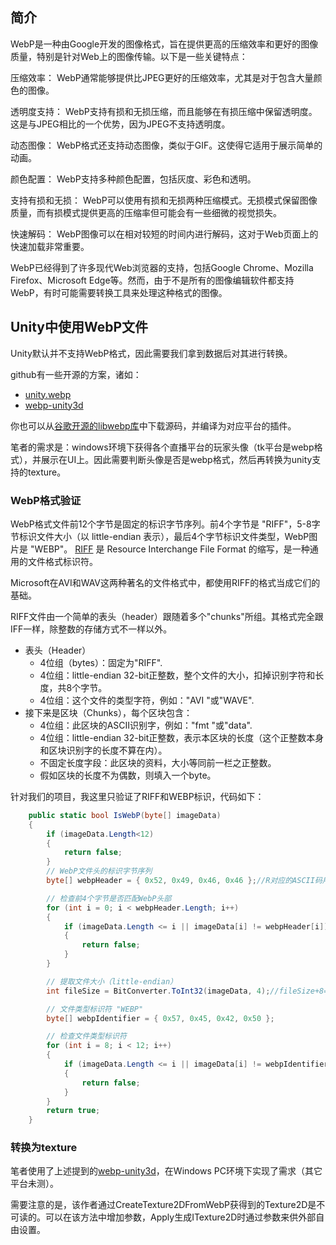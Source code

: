 ## 简介
WebP是一种由Google开发的图像格式，旨在提供更高的压缩效率和更好的图像质量，特别是针对Web上的图像传输。以下是一些关键特点：

压缩效率： WebP通常能够提供比JPEG更好的压缩效率，尤其是对于包含大量颜色的图像。

透明度支持： WebP支持有损和无损压缩，而且能够在有损压缩中保留透明度。这是与JPEG相比的一个优势，因为JPEG不支持透明度。

动态图像： WebP格式还支持动态图像，类似于GIF。这使得它适用于展示简单的动画。

颜色配置： WebP支持多种颜色配置，包括灰度、彩色和透明。

支持有损和无损： WebP可以使用有损和无损两种压缩模式。无损模式保留图像质量，而有损模式提供更高的压缩率但可能会有一些细微的视觉损失。

快速解码： WebP图像可以在相对较短的时间内进行解码，这对于Web页面上的快速加载非常重要。

WebP已经得到了许多现代Web浏览器的支持，包括Google Chrome、Mozilla Firefox、Microsoft Edge等。然而，由于不是所有的图像编辑软件都支持WebP，有时可能需要转换工具来处理这种格式的图像。

## Unity中使用WebP文件
Unity默认并不支持WebP格式，因此需要我们拿到数据后对其进行转换。

github有一些开源的方案，诸如：
- [unity.webp](https://github.com/netpyoung/unity.webp)
- [webp-unity3d](https://github.com/minhhh/webp-unity3d/tree/master)

你也可以从[谷歌开源的libwebp库](https://github.com/webmproject/libwebp)中下载源码，并编译为对应平台的插件。

笔者的需求是：windows环境下获得各个直播平台的玩家头像（tk平台是webp格式），并展示在UI上。因此需要判断头像是否是webp格式，然后再转换为unity支持的texture。

### WebP格式验证
WebP格式文件前12个字节是固定的标识字节序列。前4个字节是 "RIFF"，5-8字节标识文件大小（以 little-endian 表示），最后4个字节标识文件类型，WebP图片是 "WEBP"。
[RIFF](https://zh.wikipedia.org/wiki/%E8%B3%87%E6%BA%90%E4%BA%A4%E6%8F%9B%E6%AA%94%E6%A1%88%E6%A0%BC%E5%BC%8F) 是 Resource Interchange File Format 的缩写，是一种通用的文件格式标识符。

Microsoft在AVI和WAV这两种著名的文件格式中，都使用RIFF的格式当成它们的基础。

RIFF文件由一个简单的表头（header）跟随着多个"chunks"所组。其格式完全跟IFF一样，除整数的存储方式不一样以外。

- 表头（Header）
   - 4位组（bytes）：固定为"RIFF".
   - 4位组：little-endian 32-bit正整数，整个文件的大小，扣掉识别字符和长度，共8个字节。
   - 4位组：这个文件的类型字符，例如："AVI "或"WAVE".
- 接下来是区块（Chunks），每个区块包含：
   - 4位组：此区块的ASCII识别字，例如："fmt "或"data".
   - 4位组：little-endian 32-bit正整数，表示本区块的长度（这个正整数本身和区块识别字的长度不算在内）。
   - 不固定长度字段：此区块的资料，大小等同前一栏之正整数。
   - 假如区块的长度不为偶数，则填入一个byte。



针对我们的项目，我这里只验证了RIFF和WEBP标识，代码如下：
```csharp
    public static bool IsWebP(byte[] imageData)
    {
        if (imageData.Length<12)
        {
            return false;
        }
        // WebP文件头的标识字节序列
        byte[] webpHeader = { 0x52, 0x49, 0x46, 0x46 };//R对应的ASCII码用16进制表示为 0x52 ，当然也可以使用十进制 82，或者二进制 0b1010010 （使用二进制需要使用0b前缀来标识）

        // 检查前4个字节是否匹配WebP头部
        for (int i = 0; i < webpHeader.Length; i++)
        {
            if (imageData.Length <= i || imageData[i] != webpHeader[i])
            {
                return false;
            }
        }

        // 提取文件大小（little-endian）
        int fileSize = BitConverter.ToInt32(imageData, 4);//fileSize+8==imageData.Length

        // 文件类型标识符 "WEBP"
        byte[] webpIdentifier = { 0x57, 0x45, 0x42, 0x50 };

        // 检查文件类型标识符
        for (int i = 8; i < 12; i++)
        {
            if (imageData.Length <= i || imageData[i] != webpIdentifier[i - 8])
            {
                return false;
            }
        }        
        return true;
    }
```

### 转换为texture
笔者使用了上述提到的[webp-unity3d](https://github.com/minhhh/webp-unity3d/tree/master)，在Windows PC环境下实现了需求（其它平台未测）。

需要注意的是，该作者通过CreateTexture2DFromWebP获得到的Texture2D是不可读的。可以在该方法中增加参数，Apply生成ITexture2D时通过参数来供外部自由设置。